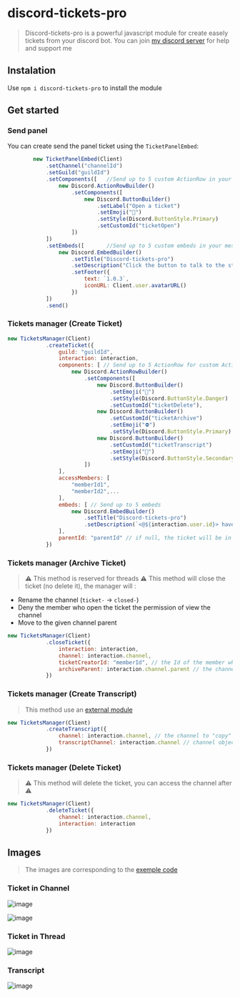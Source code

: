 # discord-tickets-pro
> Discord-tickets-pro is a powerful javascript module for create easely tickets from your discord bot.
> You can join [my discord server](https://discord.gg/x5P9WxynNw) for help and support me

## Instalation
Use ```npm i discord-tickets-pro``` to install the module

## Get started

### Send panel

You can create send the panel ticket using the `TicketPanelEmbed`:
```js
        new TicketPanelEmbed(Client)
            .setChannel("channelId")
            .setGuild("guildId")
            .setComponents([   //Send up to 5 custom ActionRow in your message who can contain buttons and menu
                new Discord.ActionRowBuilder()
                    .setComponents([
                        new Discord.ButtonBuilder()
                            .setLabel("Open a ticket")
                            .setEmoji("🎫")
                            .setStyle(Discord.ButtonStyle.Primary)
                            .setCustomId("ticketOpen")
                    ])
            ])
            .setEmbeds([       //Send up to 5 custom embeds in your message
                new Discord.EmbedBuilder()
                    .setTitle("Discord-tickets-pro")
                    .setDescription("Click the button to talk to the staff")
                    .setFooter({
                        text: `1.0.3`,
                        iconURL: Client.user.avatarURL()
                    })
            ])
            .send()
```

### Tickets manager (Create Ticket)
```js
new TicketsManager(Client)
            .createTicket({
                guild: "guildId",
                interaction: interaction,
                components: [ // Send up to 5 ActionRow for custom Actions
                    new Discord.ActionRowBuilder()
                        .setComponents([
                            new Discord.ButtonBuilder()
                                .setEmoji("🚮")
                                .setStyle(Discord.ButtonStyle.Danger)
                                .setCustomId("ticketDelete"),
                            new Discord.ButtonBuilder()
                                .setCustomId("ticketArchive")
                                .setEmoji("⛔")
                                .setStyle(Discord.ButtonStyle.Primary),
                            new Discord.ButtonBuilder()
                                .setCustomId("ticketTranscript")
                                .setEmoji("🪪")
                                .setStyle(Discord.ButtonStyle.Secondary)
                        ])
                ],
                accessMembers: [
                    "memberId1",
                    "memberId2",...
                ],
                embeds: [ // Send up to 5 embeds
                    new Discord.EmbedBuilder()
                        .setTitle("Discord-tickets-pro")
                        .setDescription(`<@${interaction.user.id}> have open a tickets.`)
                ],
                parentId: "parentId" // if null, the ticket will be in a thread
            })
```
### Tickets manager (Archive Ticket) 
> ⚠️ This method is reserved for threads ⚠️
This method will close the ticket (no delete it), the manager will :
- Rename the channel (`ticket-` -> `closed-`)
- Deny the member who open the ticket the permission of view the channel
- Move to the given channel parent

```js
new TicketsManager(Client)
            .closeTicket({
                interaction: interaction,
                channel: interaction.channel,
                ticketCreatorId: "memberId", // the Id of the member who opened the ticket
                archiveParent: interaction.channel.parent // the channel parent object, can be null
            })
```

### Tickets manager (Create Transcript)
> This method use an [external module](https://www.npmjs.com/package/discord-html-transcripts)

```js
new TicketsManager(Client)
            .createTranscript({
                channel: interaction.channel, // the channel to "copy" in the transcript
                transcriptChannel: interaction.channel // channel object
            })
```

### Tickets manager (Delete Ticket)
> ⚠️ This method will delete the ticket, you can access the channel after ⚠️

```js
new TicketsManager(Client)
            .deleteTicket({
                channel: interaction.channel,
                interaction: interaction
            })
```



## Images
> The images are corresponding to the [exemple code](https://github.com/lotus64yt/discord-tickets-pro/blob/main/exemple.js)</br>

### Ticket in Channel
![image](https://github.com/lotus64yt/discord-tickets-pro/assets/114228798/8d51e3ce-b131-412f-8a04-563b5e43f23e)

![image](https://github.com/lotus64yt/discord-tickets-pro/assets/114228798/91d4edcf-bcd2-4aa2-9c2b-6fc5fa7b71a3)

### Ticket in Thread        
![image](https://github.com/lotus64yt/discord-tickets-pro/assets/114228798/9ba025e5-e2ed-4814-b1dc-b5fa4bd32288)

### Transcript
![image](https://github.com/lotus64yt/discord-tickets-pro/assets/114228798/66ccb78f-7c64-4c08-98fb-d9cb0f4955ac)
